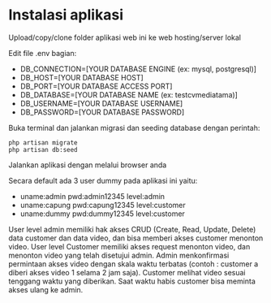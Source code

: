 # Instalasi aplikasi

Upload/copy/clone folder aplikasi web ini ke web hosting/server lokal

Edit file .env bagian:
- DB_CONNECTION=[YOUR DATABASE ENGINE (ex: mysql, postgresql)]
- DB_HOST=[YOUR DATABASE HOST]
- DB_PORT=[YOUR DATABASE ACCESS PORT]
- DB_DATABASE=[YOUR DATABASE NAME (ex: testcvmediatama)]
- DB_USERNAME=[YOUR DATABASE USERNAME]
- DB_PASSWORD=[YOUR DATABASE PASSWORD]

Buka terminal dan jalankan migrasi dan seeding database dengan perintah:
```
php artisan migrate
php artisan db:seed
```

Jalankan aplikasi dengan melalui browser anda

Secara default ada 3 user dummy pada aplikasi ini yaitu:
- uname:admin pwd:admin12345 level:admin
- uname:capung pwd:capung12345 level:customer
- uname:dummy pwd:dummy12345 level:customer

User level admin memiliki hak akses CRUD (Create, Read, Update, Delete) data customer dan data video, dan bisa memberi akses customer menonton video. User level Customer memiliki akses request menonton video, dan menonton video yang telah disetujui admin. Admin menkonfirmasi permintaan akses video dengan skala waktu terbatas (contoh : customer a diberi akses video 1 selama 2 jam saja). Customer melihat video sesuai tenggang waktu yang diberikan. Saat waktu habis customer bisa meminta akses ulang ke admin.